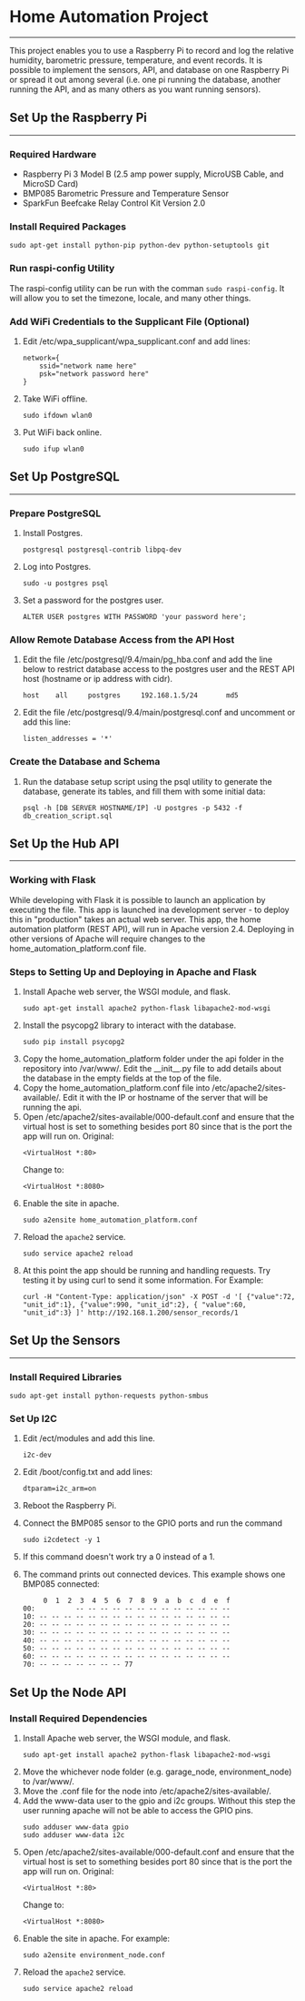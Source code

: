 # Home Automation Project
---
This project enables you to use a Raspberry Pi to record and log the relative humidity, barometric pressure, temperature, and event records. It is possible to implement the sensors, API, and database on one Raspberry Pi or spread it out among several (i.e. one pi running the database, another running the API, and as many others as you want running sensors).

## Set Up the Raspberry Pi
---

### Required Hardware
- Raspberry Pi 3 Model B (2.5 amp power supply, MicroUSB Cable, and MicroSD Card)
- BMP085 Barometric Pressure and Temperature Sensor
- SparkFun Beefcake Relay Control Kit Version 2.0

### Install Required Packages
   ```
   sudo apt-get install python-pip python-dev python-setuptools git
   ```

### Run raspi-config Utility
The raspi-config utility can be run with the comman `sudo raspi-config`. It will allow you to set the timezone, locale, and many other things.

### Add WiFi Credentials to the Supplicant File (Optional)
1. Edit /etc/wpa_supplicant/wpa_supplicant.conf and add lines:
   ```
   network={
	   ssid="network name here"
	   psk="network password here"
   }
   ```
2. Take WiFi offline.
   ```
   sudo ifdown wlan0
   ```
3. Put WiFi back online.
   ```
   sudo ifup wlan0
   ```

## Set Up PostgreSQL
---

### Prepare PostgreSQL
1. Install Postgres.
   ```
   postgresql postgresql-contrib libpq-dev
   ```
2. Log into Postgres.
   ```
   sudo -u postgres psql
   ```
3. Set a password for the postgres user.
   ```
   ALTER USER postgres WITH PASSWORD 'your password here';
   ```

### Allow Remote Database Access from the API Host
1. Edit the file /etc/postgresql/9.4/main/pg_hba.conf and add the line below to restrict database access to the postgres user and the REST API host (hostname or ip address with cidr). 
   ```
   host    all     postgres     192.168.1.5/24       md5
   ```
   
2. Edit the file /etc/postgresql/9.4/main/postgresql.conf and uncomment or add this line:
   ```
   listen_addresses = '*'
   ```

### Create the Database and Schema
1. Run the database setup script using the psql utility to generate the database, generate its tables, and fill them with some initial data:
   ```
   psql -h [DB SERVER HOSTNAME/IP] -U postgres -p 5432 -f db_creation_script.sql
   ```

## Set Up the Hub API
---

### Working with Flask
While developing with Flask it is possible to launch an application by executing the file. This app is launched ina development server - to deploy this in "production" takes an actual web server. This app, the home automation platform (REST API), will run in Apache version 2.4. Deploying in other versions of Apache will require changes to the home_automation_platform.conf file.

### Steps to Setting Up and Deploying in Apache and Flask
1. Install Apache web server, the WSGI module, and flask.
   ```
   sudo apt-get install apache2 python-flask libapache2-mod-wsgi
   ```
2. Install the psycopg2 library to interact with the database.
   ```
   sudo pip install psycopg2
   ```
3. Copy the home_automation_platform folder under the api folder in the repository into /var/www/. Edit the \_\_init\_\_.py file to add details about the database in the empty fields at the top of the file. 
4. Copy the home_automation_platform.conf file into /etc/apache2/sites-available/. Edit it with the IP or hostname of the server that will be running the api.
5. Open /etc/apache2/sites-available/000-default.conf and ensure that the virtual host is set to something besides port 80 since that is the port the app will run on.
   Original:
   ```
   <VirtualHost *:80>
   ```
   Change to:
   ```
   <VirtualHost *:8080>
   ```
6. Enable the site in apache.
   ```
   sudo a2ensite home_automation_platform.conf
   ```
7. Reload the `apache2` service.
   ```
   sudo service apache2 reload
   ```
8. At this point the app should be running and handling requests. Try testing it by using curl to send it some information. 
   For Example:
   ```
   curl -H "Content-Type: application/json" -X POST -d '[ {"value":72, "unit_id":1}, {"value":990, "unit_id":2}, { "value":60, "unit_id":3} ]' http://192.168.1.200/sensor_records/1

   ```

## Set Up the Sensors
---

### Install Required Libraries
   ```
   sudo apt-get install python-requests python-smbus
   ```

### Set Up I2C
1. Edit /ect/modules and add this line.
   ```
   i2c-dev
   ```
   
2. Edit /boot/config.txt and add lines:
   ```
   dtparam=i2c_arm=on
   ```
   
3. Reboot the Raspberry Pi.
4. Connect the BMP085 sensor to the GPIO ports and run the command
   ```
   sudo i2cdetect -y 1
   ```
5. If this command doesn't work try a 0 instead of a 1. 
6. The command prints out connected devices. This example shows one BMP085 connected:
   ```
        0  1  2  3  4  5  6  7  8  9  a  b  c  d  e  f
   00:          -- -- -- -- -- -- -- -- -- -- -- -- -- 
   10: -- -- -- -- -- -- -- -- -- -- -- -- -- -- -- -- 
   20: -- -- -- -- -- -- -- -- -- -- -- -- -- -- -- -- 
   30: -- -- -- -- -- -- -- -- -- -- -- -- -- -- -- -- 
   40: -- -- -- -- -- -- -- -- -- -- -- -- -- -- -- -- 
   50: -- -- -- -- -- -- -- -- -- -- -- -- -- -- -- -- 
   60: -- -- -- -- -- -- -- -- -- -- -- -- -- -- -- -- 
   70: -- -- -- -- -- -- -- 77    
   ```

## Set Up the Node API

### Install Required Dependencies
1. Install Apache web server, the WSGI module, and flask.
   ```
   sudo apt-get install apache2 python-flask libapache2-mod-wsgi
   ```
2. Move the whichever node folder (e.g. garage_node, environment_node) to /var/www/.
3. Move the .conf file for the node into /etc/apache2/sites-available/.
4. Add the www-data user to the gpio and i2c groups. Without this step the user running apache will not be able to access the GPIO pins.
   ```
   sudo adduser www-data gpio
   sudo adduser www-data i2c
   ```
5. Open /etc/apache2/sites-available/000-default.conf and ensure that the virtual host is set to something besides port 80 since that is the port the app will run on.
   Original:
   ```
   <VirtualHost *:80>
   ```
   Change to:
   ```
   <VirtualHost *:8080>
   ```
6. Enable the site in apache. For example:
   ```
   sudo a2ensite environment_node.conf
   ```
7. Reload the `apache2` service.
   ```
   sudo service apache2 reload
   ```
